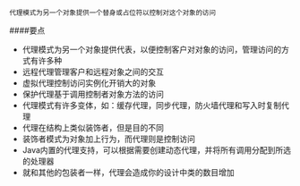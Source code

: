 ```
代理模式为另一个对象提供一个替身或占位符以控制对这个对象的访问
```

####要点
- 代理模式为另一个对象提供代表，以便控制客户对对象的访问，管理访问的方式有许多种
- 远程代理管理客户和远程对象之间的交互
- 虚拟代理控制访问实例化开销大的对象
- 保护代理基于调用控制者对象方法的访问
- 代理模式有许多变体，如：缓存代理，同步代理，防火墙代理和写入时复制代理
- 代理在结构上类似装饰者，但是目的不同
- 装饰者模式为对象加上行为，而代理则是控制访问
- Java内置的代理支持，可以根据需要创建动态代理，并将所有调用分配到所选的处理器
- 就和其他的包装者一样，代理会造成你的设计中类的数目增加
